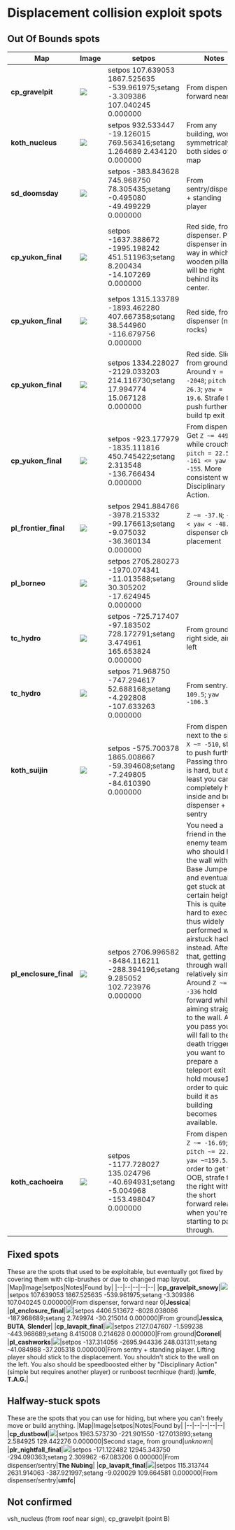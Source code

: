 # Displacement collision exploit spots

## Out Of Bounds spots
|Map|Image|setpos|Notes|Found by|
|--|--|--|--|--|
|**cp_gravelpit**|![](images/cp_gravelpit.jpg)|setpos 107.639053 1867.525635 -539.961975;setang -3.309386 107.040245 0.000000|From dispenser, forward near 0|**Jessica**|
|**koth_nucleus**|![](images/koth_nucleus.jpg)|setpos 932.533447 -19.126015 769.563416;setang 1.264689 2.434120 0.000000|From any building, works symmetricaly on both sides of the map|**Jessica**, **BUTA**, **Murman**|
|**sd_doomsday**|![](images/sd_doomsday.jpg)|setpos -383.843628 745.968750 78.305435;setang -0.495080 -49.499229 0.000000|From sentry/dispenser + standing player|**BUTA**|
|**cp_yukon_final**|![](images/cp_yukon_final_m.jpg)|setpos -1637.388672 -1995.198242 451.511963;setang 8.200434 -14.107269 0.000000|Red side, from dispenser. Place dispenser in a way in which wooden pillar will be right behind its center.|**umfc**|
|**cp_yukon_final**|![](images/cp_yukon_final_s.jpg)|setpos 1315.133789 -1893.462280 407.667358;setang 38.544960 -116.679756 0.000000|Red side, from dispenser (near rocks)|**Murman**|
|**cp_yukon_final**|![](images/cp_yukon_final_l.jpg)|setpos 1334.228027 -2129.033203 214.116730;setang 17.994774 15.067128 0.000000|Red side. Slide from ground. Around `Y = -2048`; `pitch = 26.3`; `yaw = 19.6`. Strafe to push further and build tp exit|**Banana Boi**, **Coronel**|
|**cp_yukon_final**|![](images/cp_yukon_final_x.jpg)|setpos -923.177979 -1835.111816 450.745422;setang 2.313548 -136.766434 0.000000|From dispenser. Get `Z ~= 449` while crouched; `pitch = 22.5`; `-161 <= yaw <= -155`. More consistent with Disciplinary Action. |**翠月**|
|**pl_frontier_final**|![](images/pl_frontier_final.jpg)|setpos 2941.884766 -3978.215332 -99.176613;setang -9.075032 -36.360134 0.000000|`Z ~= -37.N`; `-49 < yaw < -48.5`, dispenser close placement|**No.10884**, **umfc**, **BUTA**, **Micák**|
|**pl_borneo**|![](images/pl_borneo.jpg)|setpos 2705.280273 -1970.074341 -11.013588;setang 30.305202 -17.624945 0.000000|Ground slide|**Banana Boi**, **Coronel**|
|**tc_hydro**|![](images/tc_hydro_s.jpg)|setpos -725.717407 -97.183502 728.172791;setang 3.474961 165.653824 0.000000|From ground, right side, aim left|**Slender**|
|**tc_hydro**|![](images/tc_hydro.jpg)|setpos 71.968750 -747.294617 52.688168;setang -4.292808 -107.633263 0.000000|From sentry. `Z = 109.5`; `yaw -106.3`|**Banana Boi**|
|**koth_suijin**|![](images/koth_suijin.jpg)|setpos -575.700378 1865.008667 -59.394608;setang -7.249805 -84.610390 0.000000|From dispenser next to the sign. `X ~= -510`, strafe to push further. Passing through is hard, but at least you can completely hide inside and build dispenser + sentry|**Azure**|
|**pl_enclosure_final**|![](images/pl_enclosure_final_2.jpg)|setpos 2706.996582 -8484.116211 -288.394196;setang 9.285052 102.723976 0.000000|You need a friend in the enemy team who should hug the wall with Base Jumper and eventually get stuck at certain height. This is quite hard to execute, thus widely performed with airstuck hack instead. After that, getting through wall is relatively simple. Around `Z ~= -336` hold forward while aiming straigth to the wall. As you pass you will fall to the death trigger, so you want to prepare a teleport exit and hold mouse1 in order to quickly build it as building becomes available.|**Micák**, **Peter Muskrat**, **Coronel**|
|**koth_cachoeira**|![](images/koth_cachoeira.jpg)|setpos -1177.728027 135.024796 -40.694931;setang -5.004968 -153.498047 0.000000|From dispenser. `Z ~= -16.69`; `pitch ~= 22.3`; `yaw ~=159.5`. In order to get full OOB, strafe to the right with the short forward release when you're starting to pass through.|**BUTA**|

## Fixed spots
These are the spots that used to be exploitable, but eventually got fixed by covering them with clip-brushes or due to changed map layout.
|Map|Image|setpos|Notes|Found by|
|--|--|--|--|--|
|**cp_gravelpit_snowy**|![](images/cp_gravelpit_snowy.jpg)|setpos 107.639053 1867.525635 -539.961975;setang -3.309386 107.040245 0.000000|From dispenser, forward near 0|**Jessica**|
|**pl_enclosure_final**|![](images/pl_enclosure_final.jpg)|setpos 4406.513672 -8028.038086 -187.968689;setang 2.749974 -30.215014 0.000000|From ground|**Jessica**, **BUTA**, **Slender**|
|**cp_lavapit_final**|![](images/cp_lavapit_final_c.jpg)|setpos 2127.047607 -1.599238 -443.968689;setang 8.415008 0.214628 0.000000|From ground|**Coronel**|
|**pl_cashworks**|![](images/pl_cashworks.jpg)|setpos -137.314056 -2695.944336 248.031311;setang -41.084988 -37.205318 0.000000|From sentry + standing player. Lifting player should stick to the displacement. You shouldn't stick to the wall on the left. You also should be speedboosted either by "Disciplinary Action" (simple but requires another player) or runboost tecnhique (hard).|**umfc**, **T.A.G.**|

## Halfway-stuck spots
These are the spots that you can use for hiding, but where you can't freely move or build anything.
|Map|Image|setpos|Notes|Found by|
|--|--|--|--|--|
|**cp_dustbowl**|![](images/cp_dustbowl.jpg)|setpos 1963.573730 -221.901550 -127.013893;setang 2.584925 129.442276 0.000000|Second stage, from ground|*unknown*|
|**plr_nightfall_final**|![](images/plr_nightfall_final.jpg)|setpos -171.122482 12945.343750 -294.090363;setang 2.309962 -67.083206 0.000000|From dispenser/sentry|**The Nubing**|
|**cp_lavapit_final**|![](images/cp_lavapit_final_b.jpg)|setpos 115.313744 2631.914063 -387.921997;setang -9.020029 109.664581 0.000000|From dispenser/sentry|**umfc**|

## Not confirmed
vsh_nucleus (from roof near sign), cp_gravelpit (point B)